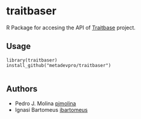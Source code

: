 # traitbaser

R Package for accesing the API of [Traitbase](https://www.traitbase.info) project.


## Usage

```
library(traitbaser)
install_github("metadevpro/traitbaser")


```

## Authors

- Pedro J. Molina [pjmolina](https://github.com/pjmolina)
- Ignasi Bartomeus [ibartomeus](https://github.com/ibartomeus)
